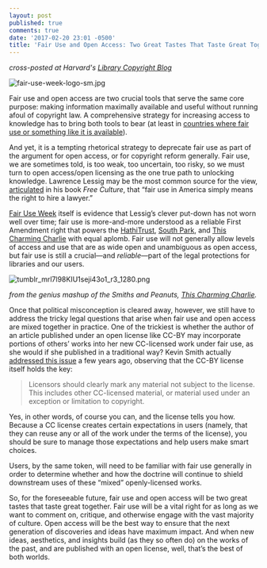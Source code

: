 ```yaml
---
layout: post
published: true
comments: true
date: '2017-02-20 23:01 -0500'
title: 'Fair Use and Open Access: Two Great Tastes That Taste Great Together'
---
```

*cross-posted at Harvard's [Library Copyright Blog](http://blogs.harvard.edu/copyrightosc/2017/02/21/fair-use-week-2017-day-two-with-guest-expert-brandon-butler/)*

![fair-use-week-logo-sm.jpg]({{site.baseurl}}/images/fair-use-week-logo-sm.jpg)

Fair use and open access are two crucial tools that serve the same core purpose: making information maximally available and useful without running afoul of copyright law. A comprehensive strategy for increasing access to knowledge has to bring both tools to bear (at least in [countries where fair use or something like it is available](http://infojustice.org/wp-content/uploads/2013/03/band-and-gerafi-2013.pdf)). 
<!--more-->
And yet, it is a tempting rhetorical strategy to deprecate fair use as part of the argument for open access, or for copyright reform generally. Fair use, we are sometimes told, is too weak, too uncertain, too risky, so we must turn to open access/open licensing as the one true path to unlocking knowledge. Lawrence Lessig may be the most common source for the view, [articulated](https://en.wikipedia.org/wiki/Free_Culture_(book)#cite_ref-85) in his book *Free Culture*, that “fair use in America simply means the right to hire a lawyer.”

[Fair Use Week](http://fairuseweek.org) itself is evidence that Lessig’s clever put-down has not worn well over time; fair use is more-and-more understood as a reliable First Amendment right that powers the [HathiTrust](https://www.insidehighered.com/news/2014/06/11/hathitrust-continues-string-victories-under-fair-use-doctrine-appeals-court), [South Park](http://www.hollywoodreporter.com/thr-esq/thr-turns-5-south-park-842169), and [This Charming Charlie](http://thischarmingcharlie.tumblr.com) with equal aplomb. Fair use will not generally allow levels of access and use that are as wide open and unambiguous as open access, but fair use is still a crucial—and *reliable*—part of the legal protections for libraries and our users.

![tumblr_mrl7l98KIU1seji43o1_r3_1280.png]({{site.baseurl}}/images/tumblr_mrl7l98KIU1seji43o1_r3_1280.png)

*from the genius mashup of the Smiths and Peanuts, [This Charming Charlie](http://thischarmingcharlie.tumblr.com/post/58417454263).*

Once that political misconception is cleared away, however, we still have to address the tricky legal questions that arise when fair use and open access are mixed together in practice. One of the trickiest is whether the author of an article published under an open license like CC-BY may incorporate portions of others’ works into her new CC-licensed work under fair use, as she would if she published in a traditional way? Kevin Smith actually [addressed this issue](https://blogs.library.duke.edu/scholcomm/2014/09/25/fair-use-open-access-incompatible/) a few years ago, observing that the CC-BY license itself holds the key: 

> Licensors should clearly mark any material not subject to the license. This includes other CC-licensed material, or material used under an exception or limitation to copyright.

Yes, in other words, of course you can, and the license tells you how. Because a CC license creates certain expectations in users (namely, that they can reuse any or all of the work under the terms of the license), you should be sure to manage those expectations and help users make smart choices.
 
Users, by the same token, will need to be familiar with fair use generally in order to determine whether and how the doctrine will continue to shield downstream uses of these “mixed” openly-licensed works.  

So, for the foreseeable future, fair use and open access will be two great tastes that taste great together. Fair use will be a vital right for as long as we want to comment on, critique, and otherwise engage with the vast majority of culture. Open access will be the best way to ensure that the next generation of discoveries and ideas have maximum impact. And when new ideas, aesthetics, and insights build (as they so often do) on the works of the past, and are published with an open license, well, that’s the best of both worlds.
